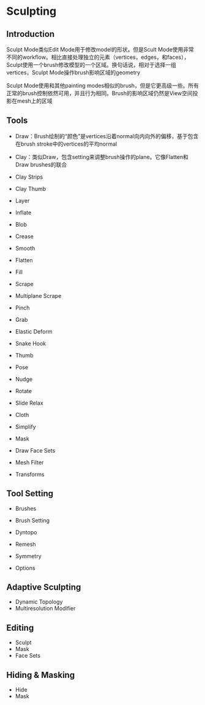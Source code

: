 # Sculpting

## Introduction

Sculpt Mode类似Edit Mode用于修改model的形状。但是Scult Mode使用非常不同的workflow。相比直接处理独立的元素（vertices，edges，和faces），Sculpt使用一个brush修改模型的一个区域。换句话说，相对于选择一组vertices，Sculpt Mode操作brush影响区域的geometry

Sculpt Mode使用和其他painting modes相似的brush，但是它更高级一些。所有正常的brush控制依然可用，并且行为相同。Brush的影响区域仍然是View空间投影在mesh上的区域

## Tools

- Draw：Brush绘制的“颜色”是vertices沿着normal向内向外的偏移，基于包含在brush stroke中的vertices的平均normal

- Clay：类似Draw，包含setting来调整brush操作的plane。它像Flatten和Draw brushes的联合

- Clay Strips

- Clay Thumb

- Layer

- Inflate

- Blob

- Crease

- Smooth

- Flatten

- Fill

- Scrape

- Multiplane Scrape

- Pinch

- Grab

- Elastic Deform

- Snake Hook

- Thumb

- Pose

- Nudge

- Rotate

- Slide Relax

- Cloth

- Simplify

- Mask

- Draw Face Sets

- Mesh Filter

- Transforms

## Tool Setting

- Brushes

- Brush Setting

- Dyntopo

- Remesh

- Symmetry

- Options

## Adaptive Sculpting

- Dynamic Topology
- Multiresolution Modifier

## Editing

- Sculpt
- Mask
- Face Sets

## Hiding & Masking

- Hide
- Mask
